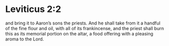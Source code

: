 # Leviticus 2:2

and bring it to Aaron’s sons the priests. And he shall take from it a handful of the fine flour and oil, with all of its frankincense, and the priest shall burn this as its memorial portion on the altar, a food offering with a pleasing aroma to the Lord.
